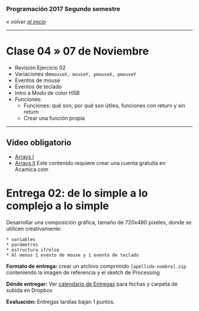 ### Programación 2017 Segundo semestre

*« volver [al inicio](https://github.com/sergiomajluf/Programacion-20172S1)*

------

# Clase 04 » 07 de Noviembre

* Revisión Ejercicio 02
* Variaciones de`mouseX, mouseY, pmouseX, pmouseY`
* Eventos de mouse
* Eventos de teclado
* Intro a Modo de color HSB
* Funciones:
  - Funciones: qué son, por qué son útiles, funciones con return y sin return
  - Crear una función propia


---




## Video obligatorio

* [Arrays I](https://www.acamica.com/clases/387/programacion-creativa-con-processing/arrays)
* [Arrays II](https://www.acamica.com/clases/406/programacion-creativa-con-processing/arrays-ii) 
  Este contenido requiere crear una cuenta gratuita en Acamica.com




# Entrega 02: de lo simple a lo complejo a lo simple

Desarrollar una composición gráfica, tamaño de 720x480 pixeles, donde se utilicen creativamente:

```
* variables
* parámetros
* estructura if/else
* Al menos 1 evento de mouse y 1 evento de teclado
```

**Formato de entrega:**
crear un archivo comprimido `[apellido-nombre].zip` conteniendo la imagen de referencia y el sketch de Processing

**Dónde entregar:**
Ver [calendario de Entregas](https://github.com/sergiomajluf/Programacion-20172S2/blob/master/Entregas.md) para fechas y carpeta de subida en Dropbox

**Evaluación:**
Entregas tardías bajan 1 puntos.